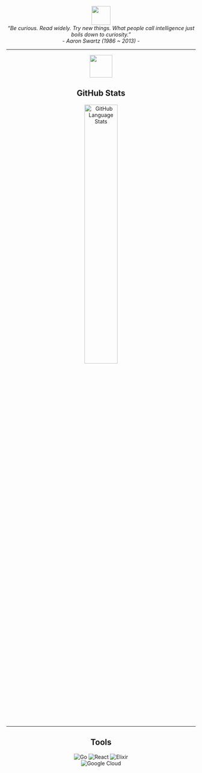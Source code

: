 
<p align="center">
  <img src="https://media.giphy.com/media/mGcNjsfWAjY5AEZNw6/giphy.gif" width="50">
  <br>
  <i>“Be curious. Read widely. Try new things. What people call intelligence just boils down to curiosity.”</i>
  <br>
  <i>- Aaron Swartz (1986 ~ 2013) -</i>
</p>

---

<p align="center">
  <a href="https://ajtbrown.com/">
    <img width="60" height="60" src="https://avatars0.githubusercontent.com/u/1680273?s=460&u=4471b74deb9973096418a93960c664c5ea3bd159&v=4" />
  </a>
</p>

<h2 align="center">GitHub Stats</h2>

<p align="center">
  <a href="https://github.com/AJ-Brown-InTech/github-readme-stats">
    <img align="center" width="42%" src="https://github-readme-stats.vercel.app/api/top-langs/?username=AJ-Brown-InTech&layout=compact&theme=tokyonight" alt="GitHub Language Stats"/>
  </a>
</p>

---
<!-- Tech Stack & Tools -->
<h2 align="center">Tools</h2>
<p align="center">
  <!-- Top row -->
  <img src="https://img.shields.io/badge/Golang-00ADD8?logo=go&logoColor=white&style=for-the-badge" alt="Go" />
  <img src="https://img.shields.io/badge/React-61DAFB?logo=react&logoColor=black&style=for-the-badge" alt="React" />
   <img src="https://img.shields.io/badge/Elixir-4B275F?logo=elixir&logoColor=white&style=for-the-badge" alt="Elixir" />
  <br />
  <!-- Bottom row -->
<img src="https://img.shields.io/badge/Google%20Cloud-4285F4?logo=google-cloud&logoColor=white&style=for-the-badge" alt="Google Cloud" />
</p>
